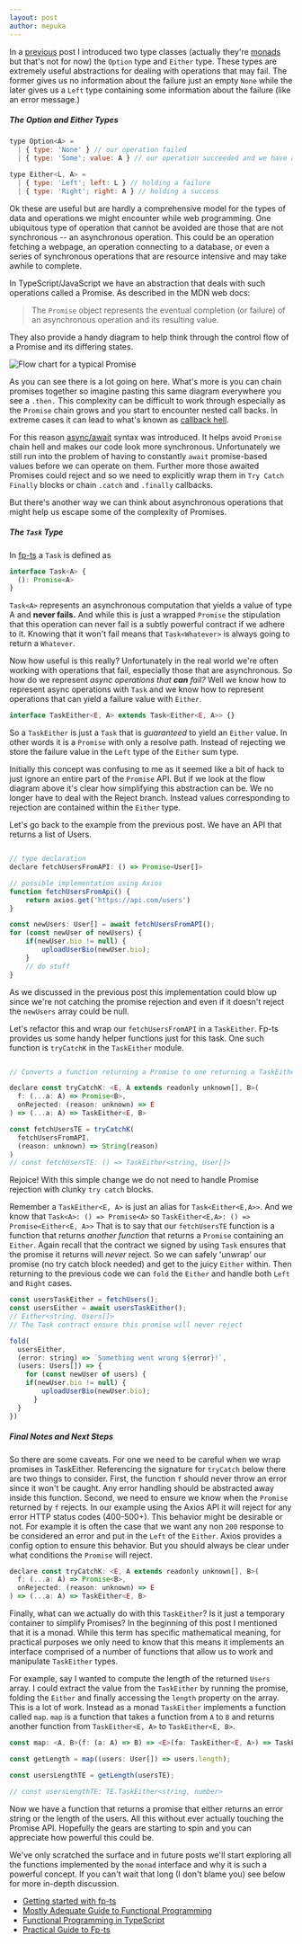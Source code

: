 ```yaml
---
layout: post
author: mepuka
---
```


In a [previous](https://dev.to/mkessy/functional-programming-baby-steps-options-and-eithers-1mjf) post I introduced two type classes (actually they're [monads](https://en.wikipedia.org/wiki/Monad_(functional_programming)) but that's not for now) the `Option` type and `Either` type. These types are extremely useful abstractions for dealing with operations that may fail. The former gives us no information about the failure just an empty `None` while the later gives us a `Left` type containing some information about the failure (like an error message.)

##### The Option and Either Types
```js
type Option<A> =
  | { type: 'None' } // our operation failed
  | { type: 'Some'; value: A } // our operation succeeded and we have a value of type A

type Either<L, A> =
  | { type: 'Left'; left: L } // holding a failure
  | { type: 'Right'; right: A } // holding a success
```

Ok these are useful but are hardly a comprehensive model for the types of data and operations we might encounter while web programming. One ubiquitous type of operation that cannot be avoided are those that are not synchronous -- an asynchronous operation. This could be an operation fetching a webpage, an operation connecting to a database, or even a series of synchronous operations that are resource intensive and may take awhile to complete.

In TypeScript/JavaScript we have an abstraction that deals with such operations called a Promise. As described in the MDN web docs:

> The `Promise` object represents the eventual completion (or failure) of an asynchronous operation and its resulting value.

They also provide a handy diagram to help think through the control flow of a Promise and its differing states.

![Flow chart for a typical Promise](https://dev-to-uploads.s3.amazonaws.com/uploads/articles/4n9xnpr6wg4533qb9pdm.png)

As you can see there is a lot going on here. What's more is you can chain promises together so imagine pasting this same diagram everywhere you see a `.then.` This complexity can be difficult to work through especially as the `Promise` chain grows and you start to encounter nested call backs. In extreme cases it can lead to what's known as [callback hell](https://www.google.com/search?q=call+back+hell&oq=call+back+hell&aqs=chrome..69i57j0i10i512l3j0i10i22i30l4j0i390l2.2338j0j7&sourceid=chrome&ie=UTF-8).
 
For this reason [async/await](https://developer.mozilla.org/en-US/docs/Web/JavaScript/Reference/Statements/async_function) syntax was introduced. It helps avoid `Promise` chain hell and makes our code look more synchronous. Unfortunately we still run into the problem of having to constantly `await` promise-based values before we can operate on them. Further more those awaited Promises could reject and so we need to explicitly wrap them in `Try Catch Finally` blocks or chain `.catch` and `.finally` callbacks. 

But there's another way we can think about asynchronous operations that might help us escape some of the complexity of Promises.

##### The `Task` Type
In [fp-ts](https://gcanti.github.io/fp-ts/) a `Task` is defined as 

```js
interface Task<A> {
  (): Promise<A>
}
```

`Task<A>` represents an asynchronous computation that yields a value of type A and **never fails.** And while this is just a wrapped `Promise` the stipulation that this operation can never fail is a subtly powerful contract if we adhere to it. Knowing that it won't fail means that `Task<Whatever>` is always going to return a `Whatever`.

Now how useful is this really? Unfortunately in the real world we're often working with operations that fail, especially those that are asynchronous. So how do we represent _async operations that **can** fail?_ Well we know how to represent async operations with `Task` and we know how to represent operations that can yield a failure value with `Either`.

```js
interface TaskEither<E, A> extends Task<Either<E, A>> {}
```
So a `TaskEither` is just a `Task` that is *guaranteed* to yield an `Either` value. In other words it is a `Promise` with only a resolve path. Instead of rejecting we store the failure value in the `Left` type of the `Either` sum type.

Initially this concept was confusing to me as it seemed like a bit of hack to just ignore an entire part of the `Promise` API. But if we look at the flow diagram above it's clear how simplifying this abstraction can be. We no longer have to deal with the Reject branch. Instead values corresponding to rejection are contained within the `Either` type.

Let's go back to the example from the previous post. We have an API that returns a list of Users.  

```javascript

// type declaration
declare fetchUsersFromAPI: () => Promise<User[]>

// possible implementation using Axios
function fetchUsersFromApi() {
    return axios.get('https://api.com/users')
}

const newUsers: User[] = await fetchUsersFromAPI();
for (const newUser of newUsers) {
    if(newUser.bio != null) {
        uploadUserBio(newUser.bio);
    }
    // do stuff
}

```   
As we discussed in the previous post this implementation could blow up since we're not catching the promise rejection and even if it doesn't reject the `newUsers` array could be null. 

Let's refactor this and wrap our `fetchUsersFromAPI` in a `TaskEither`. Fp-ts provides us some handy helper functions just for this task. One such function is `tryCatchK` in the `TaskEither` module.

```js

// Converts a function returning a Promise to one returning a TaskEither

declare const tryCatchK: <E, A extends readonly unknown[], B>(
  f: (...a: A) => Promise<B>,
  onRejected: (reason: unknown) => E
) => (...a: A) => TaskEither<E, B>

const fetchUsersTE = tryCatchK(
  fetchUsersFromAPI,
  (reason: unknown) => String(reason)
)
// const fetchUsersTE: () => TaskEither<string, User[]>
```
Rejoice! With this simple change we do not need to handle Promise rejection with clunky `try catch` blocks. 

Remember a `TaskEither<E, A>` is just an alias for `Task<Either<E,A>>`. And we know that  `Task<A>: () => Promise<A>` so `TaskEither<E,A>: () => Promise<Either<E, A>>` That is to say that our `fetchUsersTE` function is a function that returns _another function_ that returns a `Promise` containing an `Either`. Again recall that the contract we signed by using `Task` ensures that the promise it returns will *never* reject. So we can safely 'unwrap' our promise (no try catch block needed) and get to the juicy `Either` within. Then returning to the previous code we can `fold` the `Either` and handle both `Left` and `Right` cases.

```js
const usersTaskEither = fetchUsers();
const usersEither = await usersTaskEither(); 
// Either<string, Users[]> 
// The Task contract ensure this promise will never reject

fold(
  usersEither,
  (error: string) => `Something went wrong ${error}!`,
  (users: Users[]) => {
    for (const newUser of users) {
    if(newUser.bio != null) {
        uploadUserBio(newUser.bio);
      }
  }
})

``` 

##### Final Notes and Next Steps

So there are some caveats. For one we need to be careful when we wrap promises in TaskEither. Referencing the signature for `tryCatch` below there are two things to consider. First, the function `f` should never throw an error since it won't be caught. Any error handling should be abstracted away inside this function. Second, we need to ensure we know when the `Promise` returned by `f` rejects. In our example using the Axios API it will reject for any error HTTP status codes (400-500+). This behavior might be desirable or not. For example it is often the case that we want any non `200` response to be considered an error and put in the `Left` of the `Either`. Axios provides a config option to ensure this behavior. But you should always be clear under what conditions the `Promise` will reject.
```js
declare const tryCatchK: <E, A extends readonly unknown[], B>(
  f: (...a: A) => Promise<B>,
  onRejected: (reason: unknown) => E
) => (...a: A) => TaskEither<E, B>

```

Finally, what can we actually do with this `TaskEither`? Is it just a temporary container to simplify Promises? In the beginning of this post I mentioned that it is a monad. While this term has specific mathematical meaning, for practical purposes we only need to know that this means it implements an interface comprised of a number of functions that allow us to work and manipulate `TaskEither` types.

For example, say I wanted to compute the length of the returned `Users` array. I could extract the value from the `TaskEither` by running the promise, folding the `Either` and finally accessing the `length` property on the array. This is a lot of work. Instead as a monad `TaskEither` implements a function called `map`. `map` is a function that takes a function from `A` to `B` and returns another function from `TaskEither<E, A>` to `TaskEither<E, B>`.

```js
const map: <A, B>(f: (a: A) => B) => <E>(fa: TaskEither<E, A>) => TaskEither<E, B>

const getLength = map((users: User[]) => users.length);

const usersLengthTE = getLength(usersTE);

// const usersLengthTE: TE.TaskEither<string, number>

```
Now we have a function that returns a promise that either returns an error string or the length of the users. All this without ever actually touching the Promise API. Hopefully the gears are starting to spin and you can appreciate how powerful this could be. 

We've only scratched the surface and in future posts we'll start exploring all the functions implemented by the `monad` interface and why it is such a powerful concept. If you can't wait that long (I don't blame you) see below for more in-depth discussion.

- [Getting started with fp-ts](https://dev.to/gcanti/series/680)
- [Mostly Adequate Guide to Functional Programming](https://mostly-adequate.gitbook.io/mostly-adequate-guide/)
- [Functional Programming in TypeScript](https://github.com/enricopolanski/functional-programming)
- [Practical Guide to Fp-ts](https://rlee.dev/practical-guide-to-fp-ts-part-1)